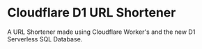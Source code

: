 # Cloudflare D1 URL Shortener
A URL Shortener made using Cloudflare Worker's and the new D1 Serverless SQL Database.
